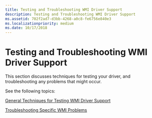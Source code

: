 ```yaml
---
title: Testing and Troubleshooting WMI Driver Support
description: Testing and Troubleshooting WMI Driver Support
ms.assetid: 702f2ad7-d3bb-4268-a0c8-fe6756e840e3
ms.localizationpriority: medium
ms.date: 10/17/2018
---
```


# Testing and Troubleshooting WMI Driver Support





This section discusses techniques for testing your driver, and troubleshooting any problems that might occur.

See the following topics:

[General Techniques for Testing WMI Driver Support](general-techniques-for-testing-wmi-driver-support.md)

[Troubleshooting Specific WMI Problems](troubleshooting-specific-wmi-problems.md)

 

 





